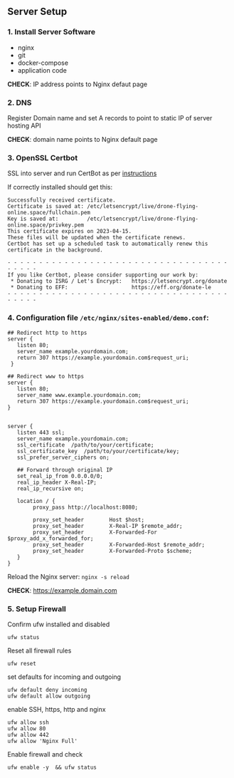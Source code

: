 ## Server Setup

### 1. Install Server Software
- nginx
- git
- docker-compose
- application code

**CHECK**: IP address points to Nginx defaut page

### 2. DNS
Register Domain name and set A records to point to static IP of server hosting API

**CHECK**: domain name points to Nginx default page

### 3. OpenSSL Certbot 
SSL into server and run CertBot as per [instructions](https://certbot.eff.org/instructions)

If correctly installed should get this:

```
Successfully received certificate.
Certificate is saved at: /etc/letsencrypt/live/drone-flying-online.space/fullchain.pem
Key is saved at:         /etc/letsencrypt/live/drone-flying-online.space/privkey.pem
This certificate expires on 2023-04-15.
These files will be updated when the certificate renews.
Certbot has set up a scheduled task to automatically renew this certificate in the background.

- - - - - - - - - - - - - - - - - - - - - - - - - - - - - - - - - - - - - - - -
If you like Certbot, please consider supporting our work by:
 * Donating to ISRG / Let's Encrypt:   https://letsencrypt.org/donate
 * Donating to EFF:                    https://eff.org/donate-le
- - - - - - - - - - - - - - - - - - - - - - - - - - - - - - - - - - - - - - - -
```

### 4. Configuration file `/etc/nginx/sites-enabled/demo.conf`:

```
## Redirect http to https
server {
   listen 80;
   server_name example.yourdomain.com;
   return 307 https://example.yourdomain.com$request_uri;
 }
 
## Redirect www to https
server {
   listen 80;
   server_name www.example.yourdomain.com;
   return 307 https://example.yourdomain.com$request_uri;
}

 
server {
   listen 443 ssl;
   server_name example.yourdomain.com;
   ssl_certificate  /path/to/your/certificate;
   ssl_certificate_key  /path/to/your/certificate/key;
   ssl_prefer_server_ciphers on;

   ## Forward through original IP
   set_real_ip_from 0.0.0.0/0;
   real_ip_header X-Real-IP;
   real_ip_recursive on;

   location / {
        proxy_pass http://localhost:8080;

        proxy_set_header        Host $host;
        proxy_set_header        X-Real-IP $remote_addr;
        proxy_set_header        X-Forwarded-For $proxy_add_x_forwarded_for;
        proxy_set_header        X-Forwarded-Host $remote_addr;
        proxy_set_header        X-Forwarded-Proto $scheme;
   }
}

```
Reload the Nginx server: `nginx -s reload`

**CHECK**: https://example.domain.com

### 5. Setup Firewall

Confirm ufw installed and disabled
```
ufw status
```

Reset all firewall rules
```
ufw reset
```

set defaults for incoming and outgoing
```
ufw default deny incoming
ufw default allow outgoing
```

enable SSH, https, http and nginx
```
ufw allow ssh
ufw allow 80
ufw allow 442
ufw allow 'Nginx Full'
```

Enable firewall and check 
```
ufw enable -y  && ufw status
```

